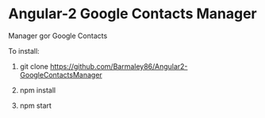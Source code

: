 # Angular-2 Google Contacts Manager
Manager gor Google Contacts

To install:

1) git clone https://github.com/Barmaley86/Angular2-GoogleContactsManager

2) npm install

3) npm start

